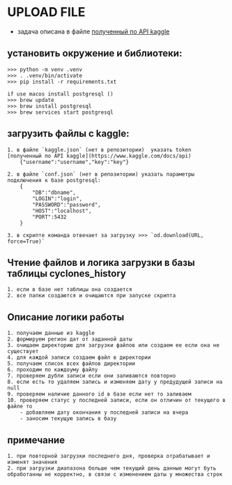 
# UPLOAD FILE
 - задача описана в файле [полученный по API kaggle](task.txt)
## установить окружение и библиотеки:
    >>> python -m venv .venv
    >>> . .venv/bin/activate
    >>> pip install -r requirements.txt

    if use macos install postgresql ()
    >>> brew update
    >>> brew install postgresql
    >>> brew services start postgresql

## загрузить файлы с kaggle:
    1. в файле `kaggle.json` (нет в репозитории)  указать token [полученный по API kaggle](https://www.kaggle.com/docs/api)
        {"username":"username","key":"key"}

    2. в файле `conf.json` (нет в репозитории) указать параметры подключения к базе postgresql:
        {
            "DB":"dbname",
            "LOGIN":"login",
            "PASSWORD":"password",
            "HOST":"localhost",
            "PORT":5432
        }
    
    3. в скрипте команда отвечает за загрузку >>> `od.download(URL, force=True)`

## Чтение файлов и логика загрузки в базы таблицы cyclones_history

    1. если в базе нет таблицы она создается
    2. все папки создаются и очищаются при запуске скрипта

## Описание логики работы
    1. получаем данные из kaggle
    2. формируем регион дат от заданной даты
    3. очищаем директорию для загрузки файлов или создаем ее если она не существует
    4. для каждой записи создаем файл в директории
    5. получаем список всех файлов директории
    6. проходим по каждоуму файлу
    7. проверяем дубли записи если они заливаются повторно
    8. если есть то удаляем запись и изменяем дату у предудущей записи на null
    9. проверяем наличие данного id в базе если нет то заливаем
    10. проверяем статус у последней записи, если он отличин от текущего в файле то
        - добавляем дату окончания у последней записи на вчера
        - заносим текущую запись в базу

## примечание
    1. при повторной загрузки последнего дня, проверка отрабатывает и изменят значения
    2. при загрузки диапазона больше чем текущий день данные могут буть обработанны не корректно, в связи с изменением даты у множества строк
